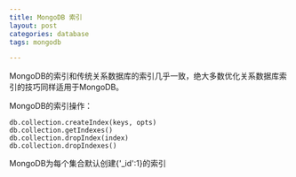 ```yaml
---
title: MongoDB 索引
layout: post
categories: database
tags: mongodb

---
```


MongoDB的索引和传统关系数据库的索引几乎一致，绝大多数优化关系数据库索引的技巧同样适用于MongoDB。

MongoDB的索引操作：

    db.collection.createIndex(keys, opts)
    db.collection.getIndexes()
    db.collection.dropIndex(index)
    db.collection.dropIndexes()

MongoDB为每个集合默认创建{'_id':1}的索引
